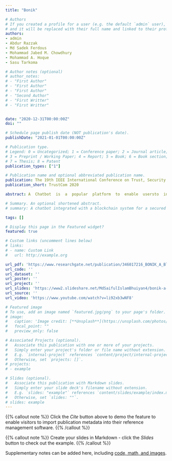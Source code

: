```yaml
---
title: "Bonik"

# Authors
# If you created a profile for a user (e.g. the default `admin` user), write the username (folder name) here 
# and it will be replaced with their full name and linked to their profile.
authors:
- admin
- Abdur Razzak
- Md Sadek Ferdous
- Mohammad Jabed M. Chowdhury 
- Mohammad A. Hoque
- Sasu Tarkoma

# Author notes (optional)
# author_notes:
# - "First Author"
# - "First Author"
# - "First Author"
# - "Second Author"
# - "First Writter"
# - "First Writter"


date: "2020-12-31T00:00:00Z"
doi: ""

# Schedule page publish date (NOT publication's date).
publishDate: "2021-01-01T00:00:00Z"

# Publication type.
# Legend: 0 = Uncategorized; 1 = Conference paper; 2 = Journal article;
# 3 = Preprint / Working Paper; 4 = Report; 5 = Book; 6 = Book section;
# 7 = Thesis; 8 = Patent
publication_types: ["1"]

# Publication name and optional abbreviated publication name.
publication: The 19th IEEE International Conference on Trust, Security and Privacy in Computing and Communications
publication_short: TrustCom 2020

abstract: A  Chatbot  is  a  popular  platform  to  enable  usersto  interact  with  a  software  or  website  to  gather  information  orexecute actions in an automated fashion. In recent years, chatbotsare being used for executing financial transactions, however, thereare  a  number  of  security  issues,  such  as  secure  authentication,data  integrity,  system  availability  and  transparency,  that  mustbe carefully handled for their wide-scale adoption. Recently, theblockchain technology, with a number of security advantages, hasemerged as one of the foundational technologies with the potentialto  disrupt  a  number  of  application  domains,  particularly  in  thefinancial sector. In this paper, we forward the idea of integratinga  chatbot  with  blockchain  technology  in  the  view  to  improvethe  security  issues  in  financial  chatbots.  More  specifically,  wepresentBONIK,  a  blockchain  empowered  chatbot  for  financialtransactions,  and  discuss  its  architecture  and  design  choices.Furthermore, we explore the developed Proof-of-Concept (PoC),evaluate  its  performance,  analyse  how  different  security  andprivacy  issues  are  mitigated  using  BONIK.

# Summary. An optional shortened abstract.
# summary: A chatbot integrated with a blockchain system for a secured financial transational chatbot. 

tags: []

# Display this page in the Featured widget?
featured: true

# Custom links (uncomment lines below)
# links:
# - name: Custom Link
#   url: http://example.org

url_pdf: 'https://www.researchgate.net/publication/346017216_BONIK_A_Blockchain_Empowered_Chatbot_for_Financial_Transactions'
url_code: ''
url_dataset: ''
url_poster: ''
url_project: ''
url_slides: 'https://www2.slideshare.net/MdSaifulIslamBhuiyan4/bonik-a-blockchain-empowered-chatbot-for-financial-transactions'
url_source: ''
url_video: 'https://www.youtube.com/watch?v=li92xb3wNF8'

# Featured image
# To use, add an image named `featured.jpg/png` to your page's folder. 
# image:
#   caption: 'Image credit: [**Unsplash**](https://unsplash.com/photos/pLCdAaMFLTE)'
#   focal_point: ""
#   preview_only: false

# Associated Projects (optional).
#   Associate this publication with one or more of your projects.
#   Simply enter your project's folder or file name without extension.
#   E.g. `internal-project` references `content/project/internal-project/index.md`.
#   Otherwise, set `projects: []`.
# projects:
# - example

# Slides (optional).
#   Associate this publication with Markdown slides.
#   Simply enter your slide deck's filename without extension.
#   E.g. `slides: "example"` references `content/slides/example/index.md`.
#   Otherwise, set `slides: ""`.
# slides: example
---
```


{{% callout note %}}
Click the *Cite* button above to demo the feature to enable visitors to import publication metadata into their reference management software.
{{% /callout %}}

{{% callout note %}}
Create your slides in Markdown - click the *Slides* button to check out the example.
{{% /callout %}}

Supplementary notes can be added here, including [code, math, and images](https://wowchemy.com/docs/writing-markdown-latex/).
